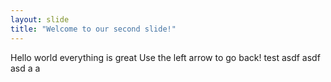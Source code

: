 ```yaml
---
layout: slide
title: "Welcome to our second slide!"
---
```

Hello world everything is great
Use the left arrow to go back!
test
asdf
asdf
asd
a
a
